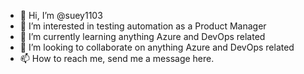 - 👋 Hi, I’m @suey1103
- 👀 I’m interested in testing automation as a Product Manager
- 🌱 I’m currently learning anything Azure and DevOps related
- 💞️ I’m looking to collaborate on anything Azure and DevOps related
- 📫 How to reach me, send me a message here. 

<!---
suey1103/suey1103 is a ✨ special ✨ repository because its `README.md` (this file) appears on your GitHub profile.
You can click the Preview link to take a look at your changes.
--->
